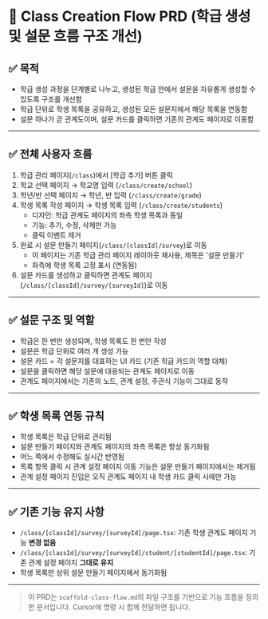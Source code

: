 # 📄 Class Creation Flow PRD (학급 생성 및 설문 흐름 구조 개선)

## ✅ 목적
- 학급 생성 과정을 단계별로 나누고, 생성된 학급 안에서 설문을 자유롭게 생성할 수 있도록 구조를 개선함
- 학급 단위로 학생 목록을 공유하고, 생성된 모든 설문지에서 해당 목록을 연동함
- 설문 하나가 곧 관계도이며, 설문 카드를 클릭하면 기존의 관계도 페이지로 이동함

---

## ✅ 전체 사용자 흐름

1. 학급 관리 페이지(`/class`)에서 [학급 추가] 버튼 클릭
2. 학교 선택 페이지 → 학교명 입력 (`/class/create/school`)
3. 학년/반 선택 페이지 → 학년, 반 입력 (`/class/create/grade`)
4. 학생 목록 작성 페이지 → 학생 목록 입력 (`/class/create/students`)
   - 디자인: 학급 관계도 페이지의 좌측 학생 목록과 동일
   - 기능: 추가, 수정, 삭제만 가능
   - 클릭 이벤트 제거
5. 완료 시 설문 만들기 페이지(`/class/[classId]/survey`)로 이동
   - 이 페이지는 기존 학급 관리 페이지 레이아웃 재사용, 제목은 '설문 만들기'
   - 좌측에 학생 목록 고정 표시 (연동됨)
6. 설문 카드를 생성하고 클릭하면 관계도 페이지(`/class/[classId]/survey/[surveyId]`)로 이동

---

## ✅ 설문 구조 및 역할

- 학급은 한 번만 생성되며, 학생 목록도 한 번만 작성
- 설문은 학급 단위로 여러 개 생성 가능
- 설문 카드 = 각 설문지를 대표하는 UI 카드 (기존 학급 카드의 역할 대체)
- 설문을 클릭하면 해당 설문에 대응되는 관계도 페이지로 이동
- 관계도 페이지에서는 기존의 노드, 관계 설정, 주관식 기능이 그대로 동작

---

## ✅ 학생 목록 연동 규칙

- 학생 목록은 학급 단위로 관리됨
- 설문 만들기 페이지와 관계도 페이지의 좌측 목록은 항상 동기화됨
- 어느 쪽에서 수정해도 실시간 반영됨
- 목록 항목 클릭 시 관계 설정 페이지 이동 기능은 설문 만들기 페이지에서는 제거됨
- 관계 설정 페이지 진입은 오직 관계도 페이지 내 학생 카드 클릭 시에만 가능

---

## ✅ 기존 기능 유지 사항

- `/class/[classId]/survey/[surveyId]/page.tsx`: 기존 학생 관계도 페이지 기능 **변경 없음**
- `/class/[classId]/survey/[surveyId]/student/[studentId]/page.tsx`: 기존 관계 설정 페이지 **그대로 유지**
- 학생 목록만 상위 설문 만들기 페이지에서 동기화됨

---

> 이 PRD는 `scaffold-class-flow.md`의 파일 구조를 기반으로 기능 흐름을 정의한 문서입니다. Cursor에 명령 시 함께 전달하면 됩니다.

